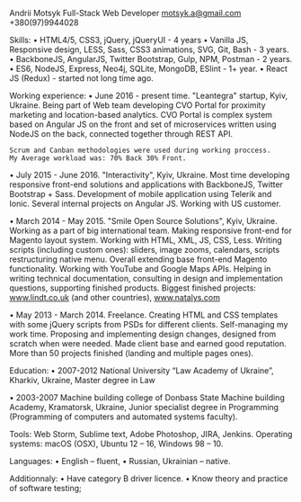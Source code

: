 Andrii Motsyk
Full-Stack Web Developer
motsyk.a@gmail.com
+380(97)9944028

Skills:
• HTML4/5, CSS3, jQuery, jQueryUI - 4 years
• Vanilla JS, Responsive design, LESS, Sass, CSS3 animations, SVG, Git, Bash - 3 years.
• BackboneJS, AngularJS, Twitter Bootstrap, Gulp, NPM, Postman - 2 years.
• ES6, NodeJS, Express, Neo4j, SQLite, MongoDB, ESlint - 1+ year.
• React JS (Redux) - started not long time ago.

Working experience:
• June 2016 - present time. "Leantegra" startup, Kyiv, Ukraine.
    Being part of Web team developing CVO Portal for proximity marketing and location-based analytics.
    CVO Portal is complex system based on Angular JS on the front 
    and set of microservices written using NodeJS on the back, 
    connected together through REST API.

    Scrum and Canban methodologies were used during working proccess.
    My Average workload was: 70% Back 30% Front.

• July 2015 - June 2016. "Interactivity", Kyiv, Ukraine.
    Most time developing responsive front-end solutions and applications with BackboneJS, Twitter Bootstrap + Sass.
    Development of mobile application using Telerik and Ionic. 
    Several internal projects on Angular JS. 
    Working with US customer.

• March 2014 - May 2015. "Smile Open Source Solutions", Kyiv, Ukraine.
    Working as a part of big international team.
    Making responsive front-end for Magento layout system. Working with HTML, XML, JS, CSS, Less.
    Writing scripts (including custom ones): sliders, image zooms, calendars, scripts restructuring native menu. 
    Overall extending base front-end Magento functionality.
    Working with YouTube and Google Maps APIs.
    Helping in writing technical documentation, consulting in design and implementation questions, supporting finished products.
    Biggest finished projects: www.lindt.co.uk (and other countries), www.natalys.com

• May 2013 - March 2014. Freelance.
    Creating HTML and CSS templates with some jQuery scripts from PSDs for different clients. Self-managing my work time.
    Proposing and implementing design changes, designed from scratch when were needed.
    Made client base and earned good reputation. More than 50 projects finished (landing and multiple pages ones).

Education:
• 2007-2012 National University “Law Academy of Ukraine”, Kharkiv, Ukraine, 
    Master degree in Law

• 2003-2007 Machine building college of Donbass State Machine building Academy, Kramatorsk, Ukraine, 
    Junior specialist degree in Programming (Programming of computers and automated systems faculty).

Tools: Web Storm, Sublime text, Adobe Photoshop, JIRA, Jenkins.
Operating systems: macOS (OSX), Ubuntu 12 – 16, Windows 98 – 10.

Languages:
• English – fluent,
• Russian, Ukrainian – native.

Additionnaly:
• Have category B driver licence.
• Know theory and practice of software testing; 








    
    
 
